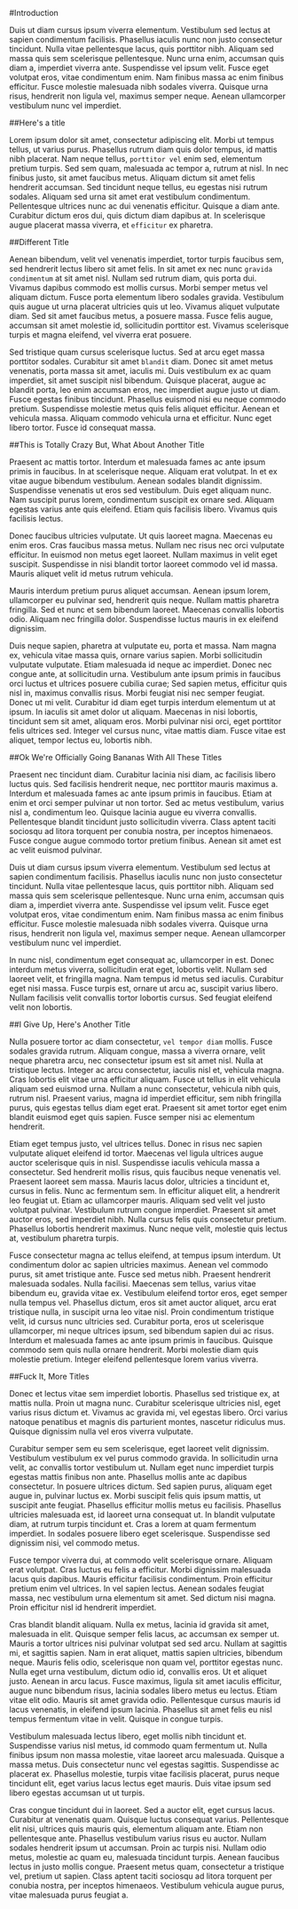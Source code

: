 #Introduction

Duis ut diam cursus ipsum viverra elementum. Vestibulum sed lectus at sapien condimentum facilisis. Phasellus iaculis nunc non justo consectetur tincidunt. Nulla vitae pellentesque lacus, quis porttitor nibh. Aliquam sed massa quis sem scelerisque pellentesque. Nunc urna enim, accumsan quis diam a, imperdiet viverra ante. Suspendisse vel ipsum velit. Fusce eget volutpat eros, vitae condimentum enim. Nam finibus massa ac enim finibus efficitur. Fusce molestie malesuada nibh sodales viverra. Quisque urna risus, hendrerit non ligula vel, maximus semper neque. Aenean ullamcorper vestibulum nunc vel imperdiet.

##Here's a title

Lorem ipsum dolor sit amet, consectetur adipiscing elit. Morbi ut tempus tellus, ut varius purus. Phasellus rutrum diam quis dolor tempus, id mattis nibh placerat. Nam neque tellus, `porttitor vel` enim sed, elementum pretium turpis. Sed sem quam, malesuada ac tempor a, rutrum at nisl. In nec finibus justo, sit amet faucibus metus. Aliquam dictum sit amet felis hendrerit accumsan. Sed tincidunt neque tellus, eu egestas nisi rutrum sodales. Aliquam sed urna sit amet erat vestibulum condimentum. Pellentesque ultrices nunc ac dui venenatis efficitur. Quisque a diam ante. Curabitur dictum eros dui, quis dictum diam dapibus at. In scelerisque augue placerat massa viverra, et `efficitur` ex pharetra.

##Different Title

Aenean bibendum, velit vel venenatis imperdiet, tortor turpis faucibus sem, sed hendrerit lectus libero sit amet felis. In sit amet ex nec nunc `gravida condimentum` at sit amet nisl. Nullam sed rutrum diam, quis porta dui. Vivamus dapibus commodo est mollis cursus. Morbi semper metus vel aliquam dictum. Fusce porta elementum libero sodales gravida. Vestibulum quis augue ut urna placerat ultricies quis ut leo. Vivamus aliquet vulputate diam. Sed sit amet faucibus metus, a posuere massa. Fusce felis augue, accumsan sit amet molestie id, sollicitudin porttitor est. Vivamus scelerisque turpis et magna eleifend, vel viverra erat posuere.

Sed tristique quam cursus scelerisque luctus. Sed at arcu eget massa porttitor sodales. Curabitur sit amet `blandit` diam. Donec sit amet metus venenatis, porta massa sit amet, iaculis mi. Duis vestibulum ex ac quam imperdiet, sit amet suscipit nisl bibendum. Quisque placerat, augue ac blandit porta, leo enim accumsan eros, nec imperdiet augue justo ut diam. Fusce egestas finibus tincidunt. Phasellus euismod nisi eu neque commodo pretium. Suspendisse molestie metus quis felis aliquet efficitur. Aenean et vehicula massa. Aliquam commodo vehicula urna et efficitur. Nunc eget libero tortor. Fusce id consequat massa.

##This is Totally Crazy But, What About Another Title

Praesent ac mattis tortor. Interdum et malesuada fames ac ante ipsum primis in faucibus. In at scelerisque neque. Aliquam erat volutpat. In et ex vitae augue bibendum vestibulum. Aenean sodales blandit dignissim. Suspendisse venenatis ut eros sed vestibulum. Duis eget aliquam nunc. Nam suscipit purus lorem, condimentum suscipit ex ornare sed. Aliquam egestas varius ante quis eleifend. Etiam quis facilisis libero. Vivamus quis facilisis lectus.

Donec faucibus ultricies vulputate. Ut quis laoreet magna. Maecenas eu enim eros. Cras faucibus massa metus. Nullam nec risus nec orci vulputate efficitur. In euismod non metus eget laoreet. Nullam maximus in velit eget suscipit. Suspendisse in nisi blandit tortor laoreet commodo vel id massa. Mauris aliquet velit id metus rutrum vehicula.

Mauris interdum pretium purus aliquet accumsan. Aenean ipsum lorem, ullamcorper eu pulvinar sed, hendrerit quis neque. Nullam mattis pharetra fringilla. Sed et nunc et sem bibendum laoreet. Maecenas convallis lobortis odio. Aliquam nec fringilla dolor. Suspendisse luctus mauris in ex eleifend dignissim.

Duis neque sapien, pharetra at vulputate eu, porta et massa. Nam magna ex, vehicula vitae massa quis, ornare varius sapien. Morbi sollicitudin vulputate vulputate. Etiam malesuada id neque ac imperdiet. Donec nec congue ante, at sollicitudin urna. Vestibulum ante ipsum primis in faucibus orci luctus et ultrices posuere cubilia curae; Sed sapien metus, efficitur quis nisl in, maximus convallis risus. Morbi feugiat nisi nec semper feugiat. Donec ut mi velit. Curabitur id diam eget turpis interdum elementum ut at ipsum. In iaculis sit amet dolor ut aliquam. Maecenas in nisi lobortis, tincidunt sem sit amet, aliquam eros. Morbi pulvinar nisi orci, eget porttitor felis ultrices sed. Integer vel cursus nunc, vitae mattis diam. Fusce vitae est aliquet, tempor lectus eu, lobortis nibh.

##Ok We're Officially Going Bananas With All These Titles

Praesent nec tincidunt diam. Curabitur lacinia nisi diam, ac facilisis libero luctus quis. Sed facilisis hendrerit neque, nec porttitor mauris maximus a. Interdum et malesuada fames ac ante ipsum primis in faucibus. Etiam at enim et orci semper pulvinar ut non tortor. Sed ac metus vestibulum, varius nisl a, condimentum leo. Quisque lacinia augue eu viverra convallis. Pellentesque blandit tincidunt justo sollicitudin viverra. Class aptent taciti sociosqu ad litora torquent per conubia nostra, per inceptos himenaeos. Fusce congue augue commodo tortor pretium finibus. Aenean sit amet est ac velit euismod pulvinar.

Duis ut diam cursus ipsum viverra elementum. Vestibulum sed lectus at sapien condimentum facilisis. Phasellus iaculis nunc non justo consectetur tincidunt. Nulla vitae pellentesque lacus, quis porttitor nibh. Aliquam sed massa quis sem scelerisque pellentesque. Nunc urna enim, accumsan quis diam a, imperdiet viverra ante. Suspendisse vel ipsum velit. Fusce eget volutpat eros, vitae condimentum enim. Nam finibus massa ac enim finibus efficitur. Fusce molestie malesuada nibh sodales viverra. Quisque urna risus, hendrerit non ligula vel, maximus semper neque. Aenean ullamcorper vestibulum nunc vel imperdiet.

In nunc nisl, condimentum eget consequat ac, ullamcorper in est. Donec interdum metus viverra, sollicitudin erat eget, lobortis velit. Nullam sed laoreet velit, et fringilla magna. Nam tempus id metus sed iaculis. Curabitur eget nisi massa. Fusce turpis est, ornare ut arcu ac, suscipit varius libero. Nullam facilisis velit convallis tortor lobortis cursus. Sed feugiat eleifend velit non lobortis.

##I Give Up, Here's Another Title

Nulla posuere tortor ac diam consectetur, `vel tempor diam` mollis. Fusce sodales gravida rutrum. Aliquam congue, massa a viverra ornare, velit neque pharetra arcu, nec consectetur ipsum est sit amet nisl. Nulla at tristique lectus. Integer ac arcu consectetur, iaculis nisl et, vehicula magna. Cras lobortis elit vitae urna efficitur aliquam. Fusce ut tellus in elit vehicula aliquam sed euismod urna. Nullam a nunc consectetur, vehicula nibh quis, rutrum nisl. Praesent varius, magna id imperdiet efficitur, sem nibh fringilla purus, quis egestas tellus diam eget erat. Praesent sit amet tortor eget enim blandit euismod eget quis sapien. Fusce semper nisi ac elementum hendrerit.

Etiam eget tempus justo, vel ultrices tellus. Donec in risus nec sapien vulputate aliquet eleifend id tortor. Maecenas vel ligula ultrices augue auctor scelerisque quis in nisl. Suspendisse iaculis vehicula massa a consectetur. Sed hendrerit mollis risus, quis faucibus neque venenatis vel. Praesent laoreet sem massa. Mauris lacus dolor, ultricies a tincidunt et, cursus in felis. Nunc ac fermentum sem. In efficitur aliquet elit, a hendrerit leo feugiat ut. Etiam ac ullamcorper mauris. Aliquam sed velit vel justo volutpat pulvinar. Vestibulum rutrum congue imperdiet. Praesent sit amet auctor eros, sed imperdiet nibh. Nulla cursus felis quis consectetur pretium. Phasellus lobortis hendrerit maximus. Nunc neque velit, molestie quis lectus at, vestibulum pharetra turpis.

Fusce consectetur magna ac tellus eleifend, at tempus ipsum interdum. Ut condimentum dolor ac sapien ultricies maximus. Aenean vel commodo purus, sit amet tristique ante. Fusce sed metus nibh. Praesent hendrerit malesuada sodales. Nulla facilisi. Maecenas sem tellus, varius vitae bibendum eu, gravida vitae ex. Vestibulum eleifend tortor eros, eget semper nulla tempus vel. Phasellus dictum, eros sit amet auctor aliquet, arcu erat tristique nulla, in suscipit urna leo vitae nisl. Proin condimentum tristique velit, id cursus nunc ultricies sed. Curabitur porta, eros ut scelerisque ullamcorper, mi neque ultrices ipsum, sed bibendum sapien dui ac risus. Interdum et malesuada fames ac ante ipsum primis in faucibus. Quisque commodo sem quis nulla ornare hendrerit. Morbi molestie diam quis molestie pretium. Integer eleifend pellentesque lorem varius viverra.

##Fuck It, More Titles

Donec et lectus vitae sem imperdiet lobortis. Phasellus sed tristique ex, at mattis nulla. Proin ut magna nunc. Curabitur scelerisque ultricies nisl, eget varius risus dictum et. Vivamus ac gravida mi, vel egestas libero. Orci varius natoque penatibus et magnis dis parturient montes, nascetur ridiculus mus. Quisque dignissim nulla vel eros viverra vulputate.

Curabitur semper sem eu sem scelerisque, eget laoreet velit dignissim. Vestibulum vestibulum ex vel purus commodo gravida. In sollicitudin urna velit, ac convallis tortor vestibulum ut. Nullam eget nunc imperdiet turpis egestas mattis finibus non ante. Phasellus mollis ante ac dapibus consectetur. In posuere ultrices dictum. Sed sapien purus, aliquam eget augue in, pulvinar luctus ex. Morbi suscipit felis quis ipsum mattis, ut suscipit ante feugiat. Phasellus efficitur mollis metus eu facilisis. Phasellus ultricies malesuada est, id laoreet urna consequat ut. In blandit vulputate diam, at rutrum turpis tincidunt et. Cras a lorem at quam fermentum imperdiet. In sodales posuere libero eget scelerisque. Suspendisse sed dignissim nisi, vel commodo metus.

Fusce tempor viverra dui, at commodo velit scelerisque ornare. Aliquam erat volutpat. Cras luctus eu felis a efficitur. Morbi dignissim malesuada lacus quis dapibus. Mauris efficitur facilisis condimentum. Proin efficitur pretium enim vel ultrices. In vel sapien lectus. Aenean sodales feugiat massa, nec vestibulum urna elementum sit amet. Sed dictum nisi magna. Proin efficitur nisl id hendrerit imperdiet.

Cras blandit blandit aliquam. Nulla ex metus, lacinia id gravida sit amet, malesuada in elit. Quisque semper felis lacus, ac accumsan ex semper ut. Mauris a tortor ultrices nisi pulvinar volutpat sed sed arcu. Nullam at sagittis mi, et sagittis sapien. Nam in erat aliquet, mattis sapien ultricies, bibendum neque. Mauris felis odio, scelerisque non quam vel, porttitor egestas nunc. Nulla eget urna vestibulum, dictum odio id, convallis eros. Ut et aliquet justo. Aenean in arcu lacus. Fusce maximus, ligula sit amet iaculis efficitur, augue nunc bibendum risus, lacinia sodales libero metus eu lectus. Etiam vitae elit odio. Mauris sit amet gravida odio. Pellentesque cursus mauris id lacus venenatis, in eleifend ipsum lacinia. Phasellus sit amet felis eu nisl tempus fermentum vitae in velit. Quisque in congue turpis.

Vestibulum malesuada lectus libero, eget mollis nibh tincidunt et. Suspendisse varius nisl metus, id commodo quam fermentum ut. Nulla finibus ipsum non massa molestie, vitae laoreet arcu malesuada. Quisque a massa metus. Duis consectetur nunc vel egestas sagittis. Suspendisse ac placerat ex. Phasellus molestie, turpis vitae facilisis placerat, purus neque tincidunt elit, eget varius lacus lectus eget mauris. Duis vitae ipsum sed libero egestas accumsan ut ut turpis.

Cras congue tincidunt dui in laoreet. Sed a auctor elit, eget cursus lacus. Curabitur at venenatis quam. Quisque luctus consequat varius. Pellentesque elit nisi, ultrices quis mauris quis, elementum aliquam ante. Etiam non pellentesque ante. Phasellus vestibulum varius risus eu auctor. Nullam sodales hendrerit ipsum ut accumsan. Proin ac turpis nisi. Nullam odio metus, molestie ac quam eu, malesuada tincidunt turpis. Aenean faucibus lectus in justo mollis congue. Praesent metus quam, consectetur a tristique vel, pretium ut sapien. Class aptent taciti sociosqu ad litora torquent per conubia nostra, per inceptos himenaeos. Vestibulum vehicula augue purus, vitae malesuada purus feugiat a.
